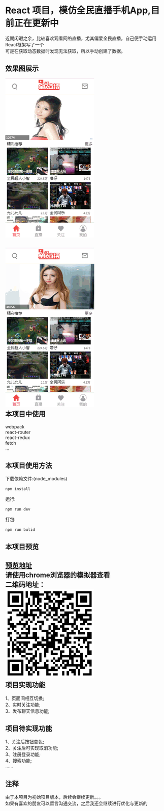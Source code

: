 React 项目，模仿全民直播手机App,目前正在更新中
===============================================

近期闲暇之余，比较喜欢观看网络直播，尤其偏爱全民直播，自己便手动运用React框架写了一个<br/>
可是在获取动态数据时发现无法获取，所以手动创建了数据。<br/>

效果图展示
--------------------------------------------
![](https://github.com/pandaClose/myHoney/raw/master/photo/1.gif)
<br/>

![](https://github.com/pandaClose/myHoney/raw/master/photo/2.gif)
<br/>
本项目中使用
-----------------------------------------------

webpack<br/>
react-router<br/>
react-redux<br/>
fetch<br/>
...

本项目使用方法
-------------------------------------------------------

下载依赖文件:(node_modules)<br/>
```npm
npm install
```
运行:<br/>
```npm
npm run dev
```
打包:<br/>
```npm
npm run bulid
```
本项目预览
-------------------------------------------------------
[预览地址](https://pandaclose.github.io/myHoney/#/home?_blank) <br/>
请使用chrome浏览器的模拟器查看<br/>
二维码地址：<br/>
![](https://github.com/pandaClose/myHoney/raw/master/photo/two.png)<br/>
项目实现功能
--------------------------------------------------

1、页面间相互切换;<br/>
2、实时关注功能;<br/>
3、发布聊天信息功能;<br/>

项目待实现功能
--------------------------------------------------------

1、关注后按钮变色;<br/>
2、关注后可实现取消功能;<br/>
3、注册登录功能;<br/>
4、搜索功能;<br/>
......

注释
--------------------------------------------------------------

由于本项目为初始项目版本，后续会继续更新。。。<br/>
如果有喜欢的朋友可以留言沟通交流，之后我还会继续进行优化与更新的<br/>
